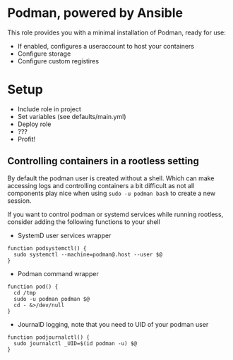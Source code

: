 # Podman, powered by Ansible
This role provides you with a minimal installation of Podman, ready for use:

* If enabled, configures a useraccount to host your containers
* Configure storage
* Configure custom registires

# Setup
* Include role in project
* Set variables (see defaults/main.yml)
* Deploy role
* ???
* Profit!

## Controlling containers in a rootless setting
By default the podman user is created without a shell. Which can make accessing logs and controlling containers a bit difficult as not all components play nice when using ```sudo -u podman bash``` to create a new session.

If you want to control podman or systemd services while running rootless, consider adding the following functions to your shell

* SystemD user services wrapper
```
function podsystemctl() {
  sudo systemctl --machine=podman@.host --user $@
}
```
* Podman command wrapper
```
function pod() {
  cd /tmp
  sudo -u podman podman $@
  cd - &>/dev/null
}
```
* JournalD logging, note that you need to UID of your podman user
```
function podjournalctl() {
  sudo journalctl _UID=$(id podman -u) $@
}
```
